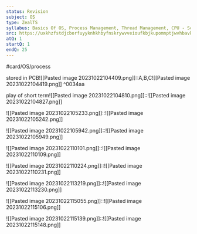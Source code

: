 ```yaml
---
status: Revision
subject: OS
type: ZealTS
syllabus: Basics Of OS, Process Management, Thread Management, CPU - Scheduling
src: https://uxkhzfstdjcborfuyyknhkhbyfnskrywvveioufkbjkupomnptjwvhbavkysuhi.vercel.app/solution.html?testId=6285ec386a69976a898c3c9a&test_id=26
atQ: 1
startQ: 1
endQ: 25
---
```

#card/OS/process 

stored in PCB![[Pasted image 20231022104409.png]]::A,B,C![[Pasted image 20231022104419.png]] ^0034aa <!--SR:!2023-11-15,16,290-->

play of short term![[Pasted image 20231022104810.png]]::![[Pasted image 20231022104827.png]] <!--SR:!2023-11-09,8,270-->

![[Pasted image 20231022105233.png]]::![[Pasted image 20231022105242.png]] <!--SR:!2023-11-14,15,290-->

![[Pasted image 20231022105942.png]]::![[Pasted image 20231022105949.png]] <!--SR:!2023-11-13,14,290-->


![[Pasted image 20231022110101.png]]::![[Pasted image 20231022110109.png]] <!--SR:!2023-11-13,14,290-->


![[Pasted image 20231022110224.png]]::![[Pasted image 20231022110231.png]] <!--SR:!2023-11-04,3,230-->


![[Pasted image 20231022113219.png]]::![[Pasted image 20231022113230.png]] <!--SR:!2023-11-08,9,270-->

![[Pasted image 20231022115055.png]]::![[Pasted image 20231022115106.png]] <!--SR:!2023-11-15,16,290-->


![[Pasted image 20231022115139.png]]::![[Pasted image 20231022115148.png]] <!--SR:!2023-11-17,16,290-->

